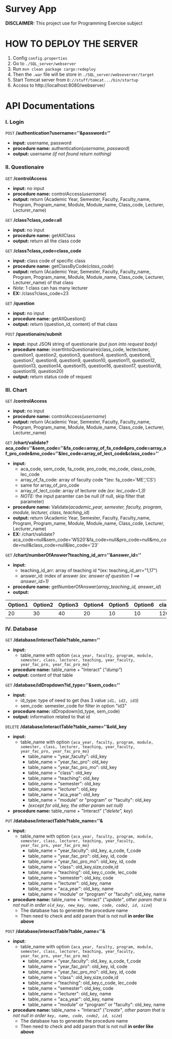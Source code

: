 # Survey App
 **DISCLAIMER:** This project use for Programming Exercise subject

 
# HOW TO DEPLOY THE SERVER
1. Config `config.properties`
2. Go to `./SQL_server/webserver`
3. Run `mvn clean package cargo:redeploy`
4. Then the `.war` file will be store in `./SQL_server/webseverver/target` 
5. Start Tomcat server from `D://stuff/tomcat.../bin/startup`
6. Access to http://localhost:8080/webserver/

 # API Documentations
 
### I. Login

`POST` **/authentication?username=''&password=''**
- **input:** username, password
- **procedure name:** authentication(*username, password*)
- **output:** username *(if not found return nothing)*

### II. Questionaire

`GET` **/controlAccess**
- **input:** no input
- **procedure name:** controlAccess(*username*)
- **output:** return (Academic Year, Semester, Faculty, Faculty_name, Program, Program_name, Module, Module_name, Class_code, Lecturer, Lecturer_name)

`GET` **/class?class_code=all**
- **input:** no input
- **procedure name:** getAllClass
- **output:** return all the class code

`GET` **/class?class_code=class_code**
- **input:** class code of specific class
- **procedure name:** getClassByCode(*class_code*)
- **output:** return (Academic Year, Semester, Faculty, Faculty_name, Program, Program_name, Module, Module_name, Class_code, Lecturer, Lecturer_name) of that class
- *Note:* 1 class can has many lecturer
- **EX:** /class?class_code=23

`GET` **/question**
- **input:** no input
- **procedure name:** getAllQuestion()
- **output:** return (question_id, content) of that class

`POST` **/questionaire/submit**
- **input:** input JSON string of questionarie *(put json into request body)*
- **procedure name:** insertIntoQuestionaire(class_code, lectecturer, question1, question2, question3, question4, question5, question6, question7,  question8, question9, question10, question11, question12, question13, question14, question15, question16, question17, question18, question19, question20)
- **output:** return status code of request

### III. Chart

`GET` **/controlAccess**
- **input:** no input
- **procedure name:** controlAccess(*username*)
- **output:** return (Academic Year, Semester, Faculty, Faculty_name, Program, Program_name, Module, Module_name, Class_code, Lecturer, Lecturer_name)

`GET` **/chart/validate?aca_code=''&sem_code=''&fa_code=array_of_fa_code&pro_code=array_of_pro_code&mo_code=''&lec_code=array_of_lect_code&class_code=''**
- **input:** 
    - aca_code, sem_code, fa_code, pro_code, mo_code, class_code, lec_code
    - array_of_fa_code: array of faculty code *(ex: fa_code='ME','CS')
    - same for array_of_pro_code
    - array_of_lect_code: array of lecturer ode   *(ex: lec_code=1,3)*
    - *NOTE:* the input paramter can be null (if null, skip filter that parameter)
- **procedure name:** Validate(*academic_year, semester, faculty, program, module, lecturer, class, teaching_id*)
- **output:** return (Academic Year, Semester, Faculty, Faculty_name, Program, Program_name, Module, Module_name, Class_code, Lecturer, Lecturer_name)
- **EX:** /chart/validate?aca_code=null&sem_code='WS20'&fa_code=null&pro_code=null&mo_code=null&class_code=null&lec_code='23'

`GET` **/chart/numberOfAnswer?teaching_id_arr=''&answer_id=''**
- **input:** 
    - teaching_id_arr: array of teaching id *(ex: teaching_id_arr="1,17")
    - answer_id: index of answer *(ex: answer of question 1 ==> answer_id=1)*
- **procedure name:** getNumberOfAnswer(*array_teaching_id, answer_id*)
- **output:**

| **Option1** | **Option2** | **Option3** | **Option4** | **Option5** | **Option6** | **class_size** |
|-------------|-------------|-------------|-------------|-------------|-------------|-----------------|
| 20          | 30          | 40          | 20          | 10          | 10          | 120             |


### IV. Database

`GET` **/database/interactTable?table_name=''**
- **input:** 
  - table_name with option `{aca_year, faculty, program, module, semester, class, lecturer, teaching, year_faculty, year_fac_pro, year_fac_pro_mo}`
- **procedure name:** table_name + "Interact" (*"dump"*)
- **output:** content of that table

`GET` **/database/idDropdown?id_type=''&sem_code=''**
- **input:** 
  - id_type: type of need to get (has 3 value `id1, id2, id3`)
  - sem_code: semester_code for filter in option "id3" 
- **procedure name:** idDropdown(id_type, sem_code)
- **output:** information related to that id

`DELETE` **/database/interactTable?table_name=''&old_key**
- **input:**
  - table_name with option `{aca_year, faculty, program, module, semester, class, lecturer, teaching, year_faculty, year_fac_pro, year_fac_pro_mo}` 
    - table_name = "year_faculty": old_key
    - table_name = "year_fac_pro": old_key
    - table_name = "year_fac_pro_mo": old_key
    - table_name = "class": old_key
    - table_name = "teaching": old_key
    - table_name = "semester": old_key
    - table_name = "lecturer": old_key
    - table_name = "aca_year": old_key
    - table_name = "module" or "program" or "faculty": old_key
    - *(except for old_key, the other param set null)*
- **procedure name:** table_name + "Interact" (*"delete", key*)

`PUT` **/database/interactTable?table_name=''&**
- **input:**
  - table_name with option `{aca_year, faculty, program, module, semester, class, lecturer, teaching, year_faculty, year_fac_pro, year_fac_pro_mo}` 
    - table_name = "year_faculty": old_key, a_code, f_code
    - table_name = "year_fac_pro": old_key, id, code
    - table_name = "year_fac_pro_mo": old_key, id, code
    - table_name = "class": old_key,size,code,id
    - table_name = "teaching": old_key,c_code, lec_code
    - table_name = "semester": old_key, code
    - table_name = "lecturer": old_key, name 
    - table_name = "aca_year": old_key, name
    - table_name = "module" or "program" or "faculty": old_key, name
- **procedure name:** table_name + "Interact" (*"update"*, *other param that is not null in order `old_key, new_key, name, code, code2, id, size`*)
  - The database has to generate the procedure name
  - Then need to check and add param that is not null **in order like above**

`POST` **/database/interactTable?table_name=''&**
- **input:**
  - table_name with option `{aca_year, faculty, program, module, semester, class, lecturer, teaching, year_faculty, year_fac_pro, year_fac_pro_mo}`
    - table_name = "year_faculty": old_key, a_code, f_code
    - table_name = "year_fac_pro": old_key, id, code
    - table_name = "year_fac_pro_mo": old_key, id, code
    - table_name = "class": old_key,size,code,id
    - table_name = "teaching": old_key,c_code, lec_code
    - table_name = "semester": old_key, code
    - table_name = "lecturer": old_key, name 
    - table_name = "aca_year": old_key, name
    - table_name = "module" or "program" or "faculty": old_key, name
- **procedure name:** table_name + "Interact" (*"create"*, *other param that is not null in order `key, name, code, code2, id, size`*)
  - The database has to generate the procedure name
  - Then need to check and add param that is not null **in order like above**
